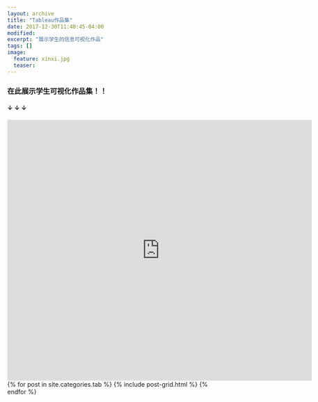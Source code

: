 ```yaml
---
layout: archive
title: "Tableau作品集"
date: 2017-12-30T11:40:45-04:00
modified:
excerpt: "展示学生的信息可视化作品"
tags: []
image: 
  feature: xinxi.jpg
  teaser:
---
```


### 在此展示学生可视化作品集！！ 
#### ↓ ↓ ↓

<iframe src="https://public.tableau.com/shared/PCJG6GMY5?:display_count=yes" width="700px" height="600px" frameborder="0"></iframe>

<div class="tiles">
{% for post in site.categories.tab %}
  {% include post-grid.html %}
{% endfor %}
</div><!-- /.tiles 把所有categories 有 tab 的列出来-->